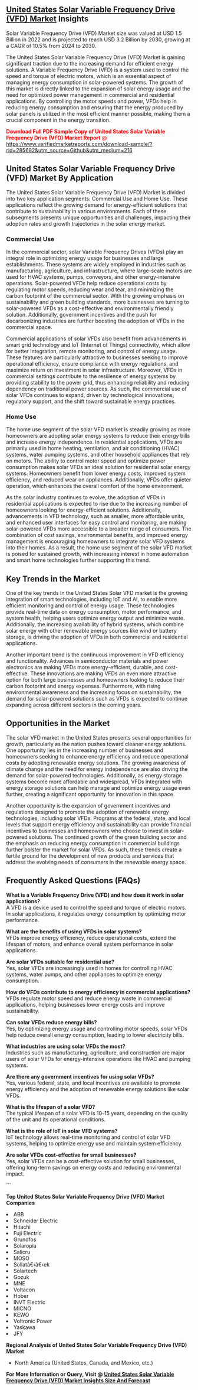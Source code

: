 <h2><a href="https://www.verifiedmarketreports.com/download-sample/?rid=285692&amp;utm_source=Github&amp;utm_medium=216" target="_blank">United States Solar Variable Frequency Drive (VFD) Market</a> Insights</h2><p>Solar Variable Frequency Drive (VFD) Market size was valued at USD 1.5 Billion in 2022 and is projected to reach USD 3.2 Billion by 2030, growing at a CAGR of 10.5% from 2024 to 2030.</p><p><p>The United States Solar Variable Frequency Drive (VFD) Market is gaining significant traction due to the increasing demand for efficient energy solutions. A Variable Frequency Drive (VFD) is a system used to control the speed and torque of electric motors, which is an essential aspect of managing energy consumption in solar-powered systems. The growth of this market is directly linked to the expansion of solar energy usage and the need for optimized power management in commercial and residential applications. By controlling the motor speeds and power, VFDs help in reducing energy consumption and ensuring that the energy produced by solar panels is utilized in the most efficient manner possible, making them a crucial component in the energy transition. <p><span class=""><span style="color: #ff0000;"><strong>Download Full PDF Sample Copy of United States Solar Variable Frequency Drive (VFD) Market Report</strong> @ </span><a href="https://www.verifiedmarketreports.com/download-sample/?rid=285692&amp;utm_source=Github&amp;utm_medium=216" target="_blank">https://www.verifiedmarketreports.com/download-sample/?rid=285692&amp;utm_source=Github&amp;utm_medium=216</a></span></p></p><h2>United States Solar Variable Frequency Drive (VFD) Market By Application</h2><p>The United States Solar Variable Frequency Drive (VFD) Market is divided into two key application segments: Commercial Use and Home Use. These applications reflect the growing demand for energy-efficient solutions that contribute to sustainability in various environments. Each of these subsegments presents unique opportunities and challenges, impacting their adoption rates and growth trajectories in the solar energy market.</p><h3>Commercial Use</h3><p>In the commercial sector, solar Variable Frequency Drives (VFDs) play an integral role in optimizing energy usage for businesses and large establishments. These systems are widely employed in industries such as manufacturing, agriculture, and infrastructure, where large-scale motors are used for HVAC systems, pumps, conveyors, and other energy-intensive operations. Solar-powered VFDs help reduce operational costs by regulating motor speeds, reducing wear and tear, and minimizing the carbon footprint of the commercial sector. With the growing emphasis on sustainability and green building standards, more businesses are turning to solar-powered VFDs as a cost-effective and environmentally friendly solution. Additionally, government incentives and the push for decarbonizing industries are further boosting the adoption of VFDs in the commercial space.</p><p>Commercial applications of solar VFDs also benefit from advancements in smart grid technology and IoT (Internet of Things) connectivity, which allow for better integration, remote monitoring, and control of energy usage. These features are particularly attractive to businesses seeking to improve operational efficiency, ensure compliance with energy regulations, and maximize return on investment in solar infrastructure. Moreover, VFDs in commercial settings contribute to the resilience of energy systems by providing stability to the power grid, thus enhancing reliability and reducing dependency on traditional power sources. As such, the commercial use of solar VFDs continues to expand, driven by technological innovations, regulatory support, and the shift toward sustainable energy practices.</p><h3>Home Use</h3><p>The home use segment of the solar VFD market is steadily growing as more homeowners are adopting solar energy systems to reduce their energy bills and increase energy independence. In residential applications, VFDs are primarily used in home heating, ventilation, and air conditioning (HVAC) systems, water pumping systems, and other household appliances that rely on motors. The ability to control motor speed and optimize power consumption makes solar VFDs an ideal solution for residential solar energy systems. Homeowners benefit from lower energy costs, improved system efficiency, and reduced wear on appliances. Additionally, VFDs offer quieter operation, which enhances the overall comfort of the home environment.</p><p>As the solar industry continues to evolve, the adoption of VFDs in residential applications is expected to rise due to the increasing number of homeowners looking for energy-efficient solutions. Additionally, advancements in VFD technology, such as smaller, more affordable units, and enhanced user interfaces for easy control and monitoring, are making solar-powered VFDs more accessible to a broader range of consumers. The combination of cost savings, environmental benefits, and improved energy management is encouraging homeowners to integrate solar VFD systems into their homes. As a result, the home use segment of the solar VFD market is poised for sustained growth, with increasing interest in home automation and smart home technologies further supporting this trend.</p><h2>Key Trends in the Market</h2><p>One of the key trends in the United States Solar VFD market is the growing integration of smart technologies, including IoT and AI, to enable more efficient monitoring and control of energy usage. These technologies provide real-time data on energy consumption, motor performance, and system health, helping users optimize energy output and minimize waste. Additionally, the increasing availability of hybrid systems, which combine solar energy with other renewable energy sources like wind or battery storage, is driving the adoption of VFDs in both commercial and residential applications.</p><p>Another important trend is the continuous improvement in VFD efficiency and functionality. Advances in semiconductor materials and power electronics are making VFDs more energy-efficient, durable, and cost-effective. These innovations are making VFDs an even more attractive option for both large businesses and homeowners looking to reduce their carbon footprint and energy expenses. Furthermore, with rising environmental awareness and the increasing focus on sustainability, the demand for solar-powered solutions such as VFDs is expected to continue expanding across different sectors in the coming years.</p><h2>Opportunities in the Market</h2><p>The solar VFD market in the United States presents several opportunities for growth, particularly as the nation pushes toward cleaner energy solutions. One opportunity lies in the increasing number of businesses and homeowners seeking to enhance energy efficiency and reduce operational costs by adopting renewable energy solutions. The growing awareness of climate change and the need for energy independence are also driving the demand for solar-powered technologies. Additionally, as energy storage systems become more affordable and widespread, VFDs integrated with energy storage solutions can help manage and optimize energy usage even further, creating a significant opportunity for innovation in this space.</p><p>Another opportunity is the expansion of government incentives and regulations designed to promote the adoption of renewable energy technologies, including solar VFDs. Programs at the federal, state, and local levels that support energy efficiency and sustainability can provide financial incentives to businesses and homeowners who choose to invest in solar-powered solutions. The continued growth of the green building sector and the emphasis on reducing energy consumption in commercial buildings further bolster the market for solar VFDs. As such, these trends create a fertile ground for the development of new products and services that address the evolving needs of consumers in the renewable energy space.</p><h2>Frequently Asked Questions (FAQs)</h2><p><b>What is a Variable Frequency Drive (VFD) and how does it work in solar applications?</b><br> A VFD is a device used to control the speed and torque of electric motors. In solar applications, it regulates energy consumption by optimizing motor performance.</p><p><b>What are the benefits of using VFDs in solar systems?</b><br> VFDs improve energy efficiency, reduce operational costs, extend the lifespan of motors, and enhance overall system performance in solar applications.</p><p><b>Are solar VFDs suitable for residential use?</b><br> Yes, solar VFDs are increasingly used in homes for controlling HVAC systems, water pumps, and other appliances to optimize energy consumption.</p><p><b>How do VFDs contribute to energy efficiency in commercial applications?</b><br> VFDs regulate motor speed and reduce energy waste in commercial applications, helping businesses lower energy costs and improve sustainability.</p><p><b>Can solar VFDs reduce energy bills?</b><br> Yes, by optimizing energy usage and controlling motor speeds, solar VFDs help reduce overall energy consumption, leading to lower electricity bills.</p><p><b>What industries are using solar VFDs the most?</b><br> Industries such as manufacturing, agriculture, and construction are major users of solar VFDs for energy-intensive operations like HVAC and pumping systems.</p><p><b>Are there any government incentives for using solar VFDs?</b><br> Yes, various federal, state, and local incentives are available to promote energy efficiency and the adoption of renewable energy solutions like solar VFDs.</p><p><b>What is the lifespan of a solar VFD?</b><br> The typical lifespan of a solar VFD is 10-15 years, depending on the quality of the unit and its operational conditions.</p><p><b>What is the role of IoT in solar VFD systems?</b><br> IoT technology allows real-time monitoring and control of solar VFD systems, helping to optimize energy use and maintain system efficiency.</p><p><b>Are solar VFDs cost-effective for small businesses?</b><br> Yes, solar VFDs can be a cost-effective solution for small businesses, offering long-term savings on energy costs and reducing environmental impact.</p>```</p><p><strong>Top United States Solar Variable Frequency Drive (VFD) Market Companies</strong></p><div data-test-id=""><p><li>ABB</li><li> Schneider Electric</li><li> Hitachi</li><li> Fuji Electric</li><li> Grundfos</li><li> Solaropia</li><li> Salicru</li><li> MOSO</li><li> Sollatâ€‹â€‹ek</li><li> Solartech</li><li> Gozuk</li><li> MNE</li><li> Voltacon</li><li> Hober</li><li> INVT Electric</li><li> MICNO</li><li> KEWO</li><li> Voltronic Power</li><li> Yaskawa</li><li> JFY</li></p><div><strong>Regional Analysis of&nbsp;United States Solar Variable Frequency Drive (VFD) Market</strong></div><ul><li dir="ltr"><p dir="ltr">North America&nbsp;(United States, Canada, and Mexico, etc.)</p></li></ul><p><strong>For More Information or Query, Visit @&nbsp;</strong><strong><a href="https://www.verifiedmarketreports.com/product/solar-variable-frequency-drive-vfd-market/?utm_source=Github&amp;utm_medium=216" target="_blank">United States Solar Variable Frequency Drive (VFD) Market Insights Size And Forecast</a></strong></p></div>
